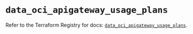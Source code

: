 # `data_oci_apigateway_usage_plans`

Refer to the Terraform Registry for docs: [`data_oci_apigateway_usage_plans`](https://registry.terraform.io/providers/hashicorp/oci/7.19.0/docs/data-sources/apigateway_usage_plans).
